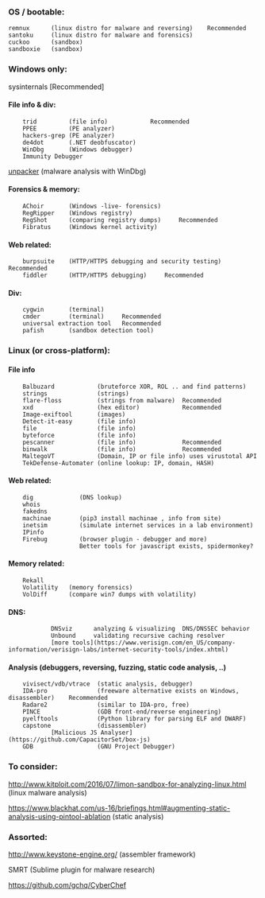 ### OS / bootable:
    remnux		(linux distro for malware and reversing)    Recommended
    santoku     (linux distro for malware and forensics) 
    cuckoo		(sandbox)   
    sandboxie	(sandbox)


### Windows only:
sysinternals                	   [Recommended]
    
#### File info & div:
        trid         (file info)            Recommended
        PPEE         (PE analyzer)
        hackers-grep (PE analyzer)
        de4dot       (.NET deobfuscator)
        WinDbg       (Windows debugger)
        Immunity Debugger
[unpacker](https://github.com/malwaremusings/unpacker/)    (malware analysis with WinDbg) 

#### Forensics & memory: 
        AChoir       (Windows -live- forensics)
        RegRipper    (Windows registry)
        RegShot      (comparing registry dumps)     Recommended
        Fibratus     (Windows kernel activity)
    
#### Web related:
        burpsuite    (HTTP/HTTPS debugging and security testing)    Recommended
        fiddler      (HTTP/HTTPS debugging)     Recommended
#### Div:
        cygwin	     (terminal)
        cmder        (terminal)     Recommended
        universal extraction tool   Recommended
        pafish       (sandbox detection tool)
	

### Linux (or cross-platform):

#### File info
        Balbuzard       	 (bruteforce XOR, ROL .. and find patterns)
        strings         	 (strings)
        flare-floss     	 (strings from malware)  Recommended
        xxd		        	 (hex editor)            Recommended
        Image-exiftool  	 (images)
        Detect-it-easy  	 (file info)
        file            	 (file info)
        byteforce       	 (file info)
        pescanner       	 (file info)             Recommended
        binwalk        		 (file info)             Recommended
        MaltegoVT       	 (Domain, IP or file info) uses virustotal API
        TekDefense-Automater (online lookup: IP, domain, HASH)
   
#### Web related: 
        dig             (DNS lookup)    
        whois               
        fakedns
        machinae        (pip3 install machinae , info from site)
        inetsim         (simulate internet services in a lab environment)
        IPinfo
        Firebug         (browser plugin - debugger and more)
                        Better tools for javascript exists, spidermonkey?
#### Memory related:
        Rekall
        Volatility   (memory forensics)
        VolDiff      (compare win7 dumps with volatility)
        
#### DNS:
				DNSviz		analyzing & visualizing  DNS/DNSSEC behavior
				Unbound 	validating recursive caching resolver
				[more tools](https://www.verisign.com/en_US/company-information/verisign-labs/internet-security-tools/index.xhtml)



#### Analysis (debuggers, reversing, fuzzing, static code analysis, ..)
        vivisect/vdb/vtrace  (static analysis, debugger)
        IDA-pro              (freeware alternative exists on Windows, disassembler)    Recommended
        Radare2              (similar to IDA-pro, free)
        PINCE                (GDB front-end/reverse engineering)	
        pyelftools           (Python library for parsing ELF and DWARF)	
        capstone 			 (disassembler) 
				[Malicious JS Analyser](https://github.com/CapacitorSet/box-js)
        GDB                  (GNU Project Debugger)


### To consider:
http://www.kitploit.com/2016/07/limon-sandbox-for-analyzing-linux.html 		(linux malware analysis)
	
https://www.blackhat.com/us-16/briefings.html#augmenting-static-analysis-using-pintool-ablation		(static analysis)
	
### Assorted:
http://www.keystone-engine.org/		(assembler framework)
  
SMRT            (Sublime plugin for malware research)

https://github.com/gchq/CyberChef
